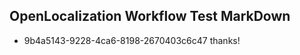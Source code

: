 ## OpenLocalization Workflow Test MarkDown
* 9b4a5143-9228-4ca6-8198-2670403c6c47 thanks!

<!--HONumber=Jul16_HO3-->


